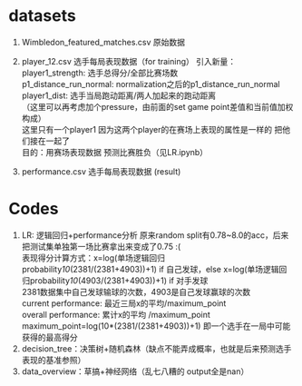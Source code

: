 
# datasets
1. Wimbledon_featured_matches.csv 原始数据
2. player_12.csv 选手每局表现数据（for training）
   引入新量：
   player1_strength: 选手总得分/全部比赛场数  
   p1_distance_run_normal: normalization之后的p1_distance_run_normal  
   player1_dist: 选手当局跑动距离/两人加起来的跑动距离  
   （这里可以再考虑加个pressure，由前面的set game point差值和当前值加权构成）  
   这里只有一个player1 因为这两个player的在赛场上表现的属性是一样的 把他们接在一起了  
   目的：用赛场表现数据 预测比赛胜负（见LR.ipynb）  
   
4. performance.csv 选手每局表现数据 (result)


# Codes
1. LR: 逻辑回归+performance分析 原来random split有0.78~8.0的acc，后来把测试集单独第一场比赛拿出来变成了0.75 :(  
   表现得分计算方式：x=log(单场逻辑回归probability*10*(2381/(2381+4903))+1) if 自己发球，else x=log(单场逻辑回归probability*10*(4903/(2381+4903))+1) if 对手发球  
   2381数据集中自己发球输球的次数，4903是自己发球赢球的次数  
   current performance: 最近三局x的平均/maximum_point  
   overall performance: 累计x的平均 /maximum_point  
   maximum_point=log(10*(2381/(2381+4903))+1) 即一个选手在一局中可能获得的最高得分  
3. decision_tree：决策树+随机森林（缺点不能弄成概率，也就是后来预测选手表现的基准参照）
4. data_overview：草搞+神经网络（乱七八糟的 output全是nan）
